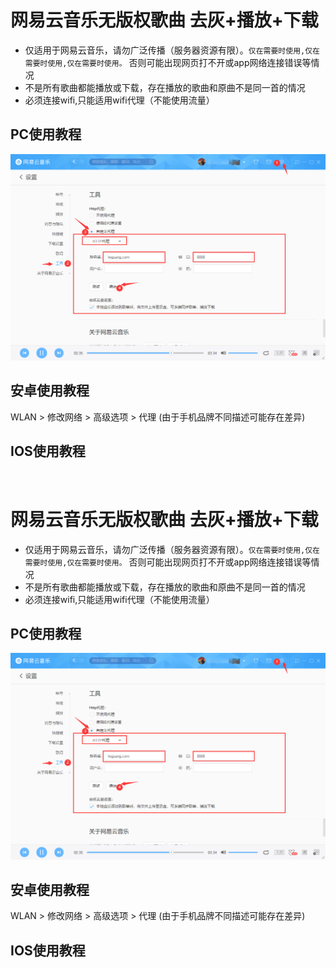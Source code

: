 # 网易云音乐无版权歌曲 去灰+播放+下载
 * 仅适用于网易云音乐，请勿广泛传播（服务器资源有限）。`仅在需要时使用,仅在需要时使用,仅在需要时使用。` 否则可能出现网页打不开或app网络连接错误等情况
 * 不是所有歌曲都能播放或下载，存在播放的歌曲和原曲不是同一首的情况
 * 必须连接wifi,只能适用wifi代理（不能使用流量）

## PC使用教程
![](https://github.com/Lwenguang/test/blob/master/image/pc-config.jpg)

## 安卓使用教程
WLAN > 修改网络 > 高级选项 > 代理  (由于手机品牌不同描述可能存在差异)
![]()

## IOS使用教程
![]()
# 网易云音乐无版权歌曲 去灰+播放+下载
 * 仅适用于网易云音乐，请勿广泛传播（服务器资源有限）。`仅在需要时使用,仅在需要时使用,仅在需要时使用。` 否则可能出现网页打不开或app网络连接错误等情况
 * 不是所有歌曲都能播放或下载，存在播放的歌曲和原曲不是同一首的情况
 * 必须连接wifi,只能适用wifi代理（不能使用流量）

## PC使用教程
![](https://github.com/Lwenguang/test/blob/master/image/pc-config.jpg)

## 安卓使用教程
WLAN > 修改网络 > 高级选项 > 代理  (由于手机品牌不同描述可能存在差异)
![]()

## IOS使用教程
![]()
